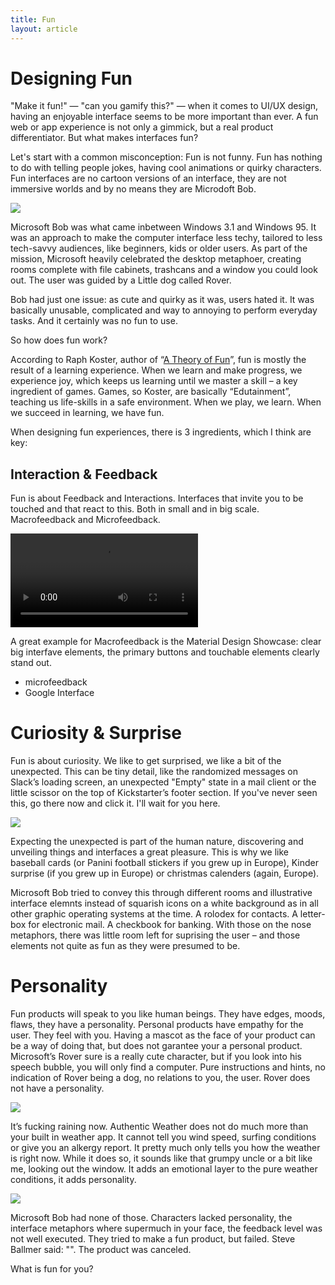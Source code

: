 ```yaml
---
title: Fun
layout: article
---
```

# Designing Fun

"Make it fun!" — "can you gamify this?" — when it comes to UI/UX design, having an enjoyable interface seems to be more important than ever. A fun web or app experience is not only a gimmick, but a real product differentiator. But what makes interfaces fun?

Let's start with a common misconception: Fun is not funny. Fun has nothing to do with telling people jokes, having cool animations or quirky characters. Fun interfaces are no cartoon versions of an interface, they are not immersive worlds and by no means they are Microdoft Bob. 

![](http://toastytech.com/guis/bobhome1p.png)

Microsoft Bob was what came inbetween Windows 3.1 and Windows 95. It was an approach to make the computer interface less techy, tailored to less tech-savvy audiences, like beginners, kids or older users. As part of the mission, Microsoft heavily celebrated the desktop metaphoer, creating rooms complete with file cabinets, trashcans and a window you could look out. The user was guided by a Little dog called Rover. 

Bob had just one issue: as cute and quirky as it was, users hated it. It was basically unusable, complicated and way to annoying to perform everyday tasks. And it certainly was no fun to use.

So how does fun work?

According to Raph Koster, author of “[A Theory of Fun]()”, fun is mostly the result of a learning experience. When we learn and make progress, we experience joy, which keeps us learning until we master a skill – a key ingredient of games. Games, so Koster, are basically “Edutainment”, teaching us life-skills in a safe environment. When we play, we learn. When we succeed in learning, we have fun.

When designing fun experiences, there is 3 ingredients, which I think are key:

## Interaction & Feedback

Fun is about Feedback and Interactions. Interfaces that invite you to be touched and that react to this. Both in small and in big scale. Macrofeedback and Microfeedback. 

<video autoplay loop>
  <source src="/img/blog/interaction.mp4">
</video>

A great example for Macrofeedback is the Material Design Showcase: clear big interfave elements, the primary buttons and touchable elements clearly stand out. 

- microfeedback
- Google Interface

# Curiosity & Surprise

Fun is about curiosity. We like to get surprised, we like a bit of the unexpected. This can be tiny detail, like the randomized messages on Slack’s loading screen, an unexpected "Empty" state in a mail client or the little scissor on the top of Kickstarter’s footer section. If you've never seen this, go there now and click it. I'll wait for you here.

![](http://placehold.it/720x200/kickstarter)

Expecting the unexpected is part of the human nature, discovering and unveiling things and interfaces a great pleasure. This is why we like baseball cards (or Panini football stickers if you grew up in Europe), Kinder surprise (if you grew up in Europe) or christmas calenders (again, Europe).

Microsoft Bob tried to convey this through different rooms and illustrative interface elemnts instead of squarish icons on a white background as in all other graphic operating systems at the time. A rolodex for contacts. A letter-box for electronic mail. A checkbook for banking. With those on the nose metaphors, there was little room left for suprising the user – and those elements not quite as fun as they were presumed to be.

# Personality

Fun products will speak to you like human beings. They have edges, moods, flaws, they have a personality. Personal products have empathy for the user. They feel with you. Having a mascot as the face of your product can be a way of doing that, but does not garantee your a personal product. Microsoft’s Rover sure is a really cute character, but if you look into his speech bubble, you will only find a computer. Pure instructions and hints, no indication of Rover being a dog, no relations to you, the user. Rover does not have a personality.

![](http://toastytech.com/guis/bobhint.png)

It’s fucking raining now. Authentic Weather does not do much more than your built in weather app. It cannot tell you wind speed, surfing conditions or give you an alkergy report. It pretty much only tells you how the weather is right now. While it does so, it sounds like that grumpy uncle or a bit like me, looking out the window. It adds an emotional layer to the pure weather conditions, it adds personality.

![](http://authenticweather.com/static/images/background.jpg)


Microsoft Bob had none of those. Characters lacked personality, the interface metaphors where supermuch in your face, the feedback level was not well executed. They tried to make a fun product, but failed. Steve Ballmer said: "". The product was canceled.

What is fun for you?